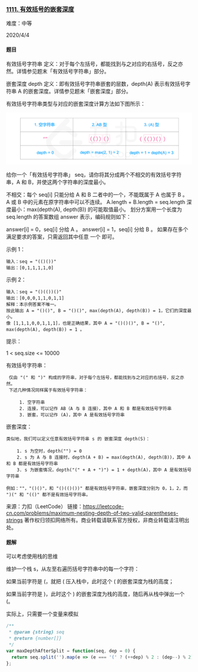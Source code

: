 ### [1111. 有效括号的嵌套深度](https://leetcode-cn.com/problems/maximum-nesting-depth-of-two-valid-parentheses-strings/)

难度：中等

2020/4/4

#### 题目

有效括号字符串 定义：对于每个左括号，都能找到与之对应的右括号，反之亦然。详情参见题末「有效括号字符串」部分。

嵌套深度 depth 定义：即有效括号字符串嵌套的层数，depth(A) 表示有效括号字符串 A 的嵌套深度。详情参见题末「嵌套深度」部分。

有效括号字符串类型与对应的嵌套深度计算方法如下图所示：

![image-20200410161512089](upload/image-20200410161512089.png)

给你一个「有效括号字符串」 seq，请你将其分成两个不相交的有效括号字符串，A 和 B，并使这两个字符串的深度最小。

不相交：每个 seq[i] 只能分给 A 和 B 二者中的一个，不能既属于 A 也属于 B 。
A 或 B 中的元素在原字符串中可以不连续。
A.length + B.length = seq.length
深度最小：max(depth(A), depth(B)) 的可能取值最小。 
划分方案用一个长度为 seq.length 的答案数组 answer 表示，编码规则如下：

answer[i] = 0，seq[i] 分给 A 。
answer[i] = 1，seq[i] 分给 B 。
如果存在多个满足要求的答案，只需返回其中任意 一个 即可。

示例 1：

```
输入：seq = "(()())"
输出：[0,1,1,1,1,0]
```


示例 2：

```
输入：seq = "()(())()"
输出：[0,0,0,1,1,0,1,1]
解释：本示例答案不唯一。
按此输出 A = "()()", B = "()()", max(depth(A), depth(B)) = 1，它们的深度最小。
像 [1,1,1,0,0,1,1,1]，也是正确结果，其中 A = "()()()", B = "()", max(depth(A), depth(B)) = 1 。 
```


提示：

1 < seq.size <= 10000


有效括号字符串：

 ```
  仅由 "(" 和 ")" 构成的字符串，对于每个左括号，都能找到与之对应的右括号，反之亦然。
  下述几种情况同样属于有效括号字符串：
  
      1. 空字符串
      2. 连接，可以记作 AB（A 与 B 连接），其中 A 和 B 都是有效括号字符串
      3. 嵌套，可以记作 (A)，其中 A 是有效括号字符串
 ```

  嵌套深度：

```
类似地，我们可以定义任意有效括号字符串 s 的 嵌套深度 depth(S)：

    1. s 为空时，depth("") = 0
    2. s 为 A 与 B 连接时，depth(A + B) = max(depth(A), depth(B))，其中 A 和 B 都是有效括号字符串
    3. s 为嵌套情况，depth("(" + A + ")") = 1 + depth(A)，其中 A 是有效括号字符串

例如：""，"()()"，和 "()(()())" 都是有效括号字符串，嵌套深度分别为 0，1，2，而 ")(" 和 "(()" 都不是有效括号字符串。
```

来源：力扣（LeetCode）
链接：https://leetcode-cn.com/problems/maximum-nesting-depth-of-two-valid-parentheses-strings
著作权归领扣网络所有。商业转载请联系官方授权，非商业转载请注明出处。

#### 题解

可以考虑使用栈的思维

维护一个栈 s，从左至右遍历括号字符串中的每一个字符：

如果当前字符是 (，就把 ( 压入栈中，此时这个 ( 的嵌套深度为栈的高度；

如果当前字符是 )，此时这个 ) 的嵌套深度为栈的高度，随后再从栈中弹出一个 (。

实际上，只需要一个变量来模拟

```js
/**
 * @param {string} seq
 * @return {number[]}
 */
var maxDepthAfterSplit = function(seq, dep = 0) {
  return seq.split('').map(e => (e === '(' ? (++dep) % 2 : (dep--) % 2));
};
```




